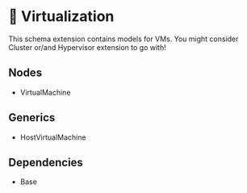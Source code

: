 # 🧩 Virtualization

This schema extension contains models for VMs. You might consider Cluster or/and Hypervisor extension to go with!

## Nodes

- VirtualMachine

## Generics

- HostVirtualMachine

## Dependencies

- Base